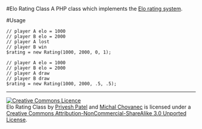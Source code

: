 #Elo Rating Class
A PHP class which implements the [Elo rating system](http://en.wikipedia.org/wiki/Elo_rating_system).

#Usage

    // player A elo = 1000
    // player B elo = 2000
    // player A lost
    // player B win
    $rating = new Rating(1000, 2000, 0, 1);

    // player A elo = 1000
    // player B elo = 2000
    // player A draw
    // player B draw
    $rating = new Rating(1000, 2000, .5, .5);
    
---------------------------------------
    
<a rel="license" href="http://creativecommons.org/licenses/by-nc-sa/3.0/"><img alt="Creative Commons Licence" style="border-width:0" src="http://i.creativecommons.org/l/by-nc-sa/3.0/88x31.png" /></a><br /><span xmlns:dct="http://purl.org/dc/terms/" property="dct:title">Elo Rating Class</span> by <a xmlns:cc="http://creativecommons.org/ns#" href="http://pexat.com/" property="cc:attributionName" rel="cc:attributionURL">Priyesh Patel</a> and <a href="http://michalchovanec.com">Michal Chovanec</a> is licensed under a <a rel="license" href="http://creativecommons.org/licenses/by-nc-sa/3.0/">Creative Commons Attribution-NonCommercial-ShareAlike 3.0 Unported License</a>.
